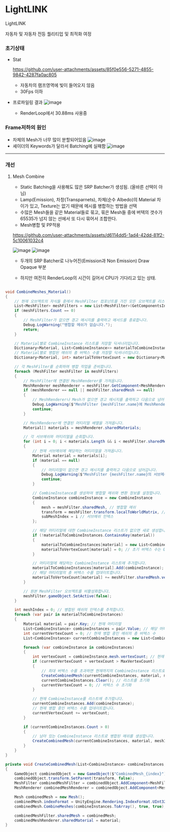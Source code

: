 # LightLINK
LightLINK

자동차 및 자동차 전등 퀄리티업 및 최적화 여정

### 초기상태
- Stat


  https://github.com/user-attachments/assets/85f0e556-5271-4855-9842-4287fa0ac805

  - 자동차의 램프영역에 빛이 들어오지 않음
  - 30Fps 이하

- 프로파일링 결과
![image](https://github.com/user-attachments/assets/914c2bae-f581-49ae-bcda-e6946e662b8a)
  - RenderLoop에서 30.88ms 사용중


### Frame저하의 원인
- 차체의 Mesh가 너무 많이 분할되어있음
  ![image](https://github.com/user-attachments/assets/e73fdddc-7b98-4372-a6d1-6226e4c0c7bc)
- 셰이더의 Keywords가 달라서 Batching에 실패함
  ![image](https://github.com/user-attachments/assets/3603f3f7-55cc-4348-9dd2-d35e9f9f397a)


----
### 개선

1. Mesh Combine
   - Static Batching을 사용해도 많은 SRP Batcher가 생성됨. (올바른 선택이 아님)
   - Lamp(Emission), 차창(Transparnets), 차체(순수 Albedo)의 Material 차이가 있고, Texture는 없기 때문에 메시를 병합하는 방법을 선택 
   - 수많은 Mesh들을 같은 Material들로 묶고, 묶은 Mesh들 중에 버텍의 갯수가 65535가 넘지 않는 선에서 또 다시 묶어서 조합한다.
   - Mesh병합 및 PP적용


    https://github.com/user-attachments/assets/d6114dd5-1ad4-42dd-81f2-5c10061032c4

   ![image](https://github.com/user-attachments/assets/3fc35477-e7cd-44cf-84b4-1313081bbf58)
   ![image](https://github.com/user-attachments/assets/11a63956-1e9a-4726-85e2-aeac9b26240d)
    - 두개의 SRP Batcher로 나누어진(Emission과 Non Emission) Draw Opaque 부분

   - 하지만 여전히 RenderLoop의 시간이 길어서 CPU가 기다리고 있는 상태.


  ```C#

  void CombineMeshes_Material()
  {
      // 현재 오브젝트의 자식들 중에서 MeshFilter 컴포넌트를 가진 모든 오브젝트를 리스트로 가져옵니다.
      List<MeshFilter> meshFilters = new List<MeshFilter>(GetComponentsInChildren<MeshFilter>());
      if (meshFilters.Count == 0)
      {
          // MeshFilter가 없으면 경고 메시지를 출력하고 메서드를 종료합니다.
          Debug.LogWarning("병합할 메쉬가 없습니다.");
          return;
      }

      // Material별로 CombineInstance 리스트를 저장할 딕셔너리입니다.
      Dictionary<Material, List<CombineInstance>> materialToCombineInstances = new Dictionary<Material, List<CombineInstance>>();
      // Material별로 병합된 메쉬의 총 버텍스 수를 저장할 딕셔너리입니다.
      Dictionary<Material, int> materialToVertexCount = new Dictionary<Material, int>();

      // 각 MeshFilter를 순회하며 병합 작업을 준비합니다.
      foreach (MeshFilter meshFilter in meshFilters)
      {
          // MeshFilter에 연결된 MeshRenderer를 가져옵니다.
          MeshRenderer meshRenderer = meshFilter.GetComponent<MeshRenderer>();
          if (meshRenderer == null || meshFilter.sharedMesh == null)
          {
              // MeshRenderer나 Mesh가 없으면 경고 메시지를 출력하고 다음으로 넘어갑니다.
              Debug.LogWarning($"MeshFilter {meshFilter.name}에 MeshRenderer 또는 Mesh가 없습니다.");
              continue;
          }

          // MeshRenderer에 연결된 머티리얼 배열을 가져옵니다.
          Material[] materials = meshRenderer.sharedMaterials;

          // 각 서브메쉬와 머티리얼을 순회합니다.
          for (int i = 0; i < materials.Length && i < meshFilter.sharedMesh.subMeshCount; i++)
          {
              // 현재 서브메쉬에 해당하는 머티리얼을 가져옵니다.
              Material material = materials[i];
              if (material == null)
              {
                  // 머티리얼이 없으면 경고 메시지를 출력하고 다음으로 넘어갑니다.
                  Debug.LogWarning($"MeshFilter {meshFilter.name}의 서브메쉬 {i}에 머티리얼이 없습니다.");
                  continue;
              }

              // CombineInstance를 생성하여 병합할 메쉬와 변환 정보를 설정합니다.
              CombineInstance combineInstance = new CombineInstance
              {
                  mesh = meshFilter.sharedMesh, // 병합할 메쉬
                  transform = meshFilter.transform.localToWorldMatrix, // 월드 좌표계로 변환 행렬
                  subMeshIndex = i // 서브메쉬 인덱스
              };

              // 해당 머티리얼에 대한 CombineInstance 리스트가 없으면 새로 생성합니다.
              if (!materialToCombineInstances.ContainsKey(material))
              {
                  materialToCombineInstances[material] = new List<CombineInstance>();
                  materialToVertexCount[material] = 0; // 초기 버텍스 수는 0으로 설정
              }

              // 머티리얼에 해당하는 CombineInstance 리스트에 추가합니다.
              materialToCombineInstances[material].Add(combineInstance);
              // 해당 머티리얼의 총 버텍스 수를 업데이트합니다.
              materialToVertexCount[material] += meshFilter.sharedMesh.vertexCount;
          }

          // 원본 MeshFilter 오브젝트를 비활성화합니다.
          meshFilter.gameObject.SetActive(false);
      }

      int meshIndex = 0; // 병합된 메쉬의 인덱스를 추적합니다.
      foreach (var pair in materialToCombineInstances)
      {
          Material material = pair.Key; // 현재 머티리얼
          List<CombineInstance> combineInstances = pair.Value; // 해당 머티리얼에 대한 CombineInstance 리스트
          int currentVertexCount = 0; // 현재 병합 중인 메쉬의 총 버텍스 수
          List<CombineInstance> currentCombineInstances = new List<CombineInstance>(); // 현재 병합 중인 CombineInstance 리스트

          foreach (var combineInstance in combineInstances)
          {
              int vertexCount = combineInstance.mesh.vertexCount; // 현재 메쉬의 버텍스 수
              if (currentVertexCount + vertexCount > MaxVertexCount)
              {
                  // 최대 버텍스 수를 초과하면 현재까지의 CombineInstance 리스트로 병합된 메쉬를 생성합니다.
                  CreateCombinedMesh(currentCombineInstances, material, meshIndex++);
                  currentCombineInstances.Clear(); // 리스트를 초기화
                  currentVertexCount = 0; // 버텍스 수 초기화
              }

              // 현재 CombineInstance를 리스트에 추가합니다.
              currentCombineInstances.Add(combineInstance);
              // 현재 병합 중인 버텍스 수를 업데이트합니다.
              currentVertexCount += vertexCount;
          }

          if (currentCombineInstances.Count > 0)
          {
              // 남아 있는 CombineInstance 리스트로 병합된 메쉬를 생성합니다.
              CreateCombinedMesh(currentCombineInstances, material, meshIndex++);
          }
      }
  }

  private void CreateCombinedMesh(List<CombineInstance> combineInstances, Material material, int index)
  {
      GameObject combinedObject = new GameObject($"CombinedMesh_{index}");
      combinedObject.transform.SetParent(transform, false);
      MeshFilter combinedMeshFilter = combinedObject.AddComponent<MeshFilter>();
      MeshRenderer combinedMeshRenderer = combinedObject.AddComponent<MeshRenderer>();

      Mesh combinedMesh = new Mesh();
      combinedMesh.indexFormat = UnityEngine.Rendering.IndexFormat.UInt32; // UInt32 인덱스 형식 사용
      combinedMesh.CombineMeshes(combineInstances.ToArray(), true, true);

      combinedMeshFilter.sharedMesh = combinedMesh;
      combinedMeshRenderer.sharedMaterial = material;
  }

  ```

